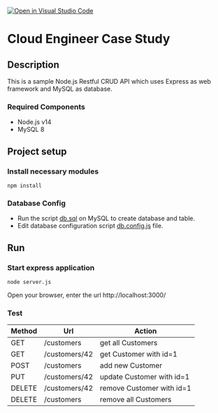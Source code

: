 [![Open in Visual Studio Code](https://classroom.github.com/assets/open-in-vscode-f059dc9a6f8d3a56e377f745f24479a46679e63a5d9fe6f495e02850cd0d8118.svg)](https://classroom.github.com/online_ide?assignment_repo_id=5921610&assignment_repo_type=AssignmentRepo)
# Cloud Engineer Case Study
## Description
This is a sample Node.js Restful CRUD API which uses Express as web framework and MySQL as database.
### Required Components
* Node.js v14
* MySQL 8
## Project setup
### Install necessary modules
```
npm install
```
### Database Config
* Run the script [db.sql](https://github.com/sinag/Cloud_Engineer_Case_Study/blob/master/app/config/db.sql) on MySQL to create database and table.
* Edit database configuration script [db.config.js](https://github.com/sinag/Cloud_Engineer_Case_Study/blob/master/app/config/db.config.js) file.
## Run
### Start express application
```
node server.js
```
Open your browser, enter the url http://localhost:3000/
### Test
| Method  | Url | Action |
| ------- | --- | ------ |
| GET | /customers | get all Customers |
| GET | /customers/42 |	get Customer with id=1 |
| POST | /customers |	add new Customer |
| PUT | /customers/42 |	update Customer with id=1 |
| DELETE | /customers/42 | remove Customer with id=1 |
| DELETE | /customers | remove all Customers |

